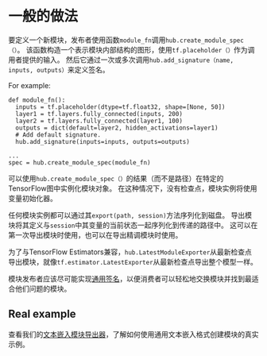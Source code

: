 # 一般的做法
要定义一个新模块，发布者使用函数`module_fn`调用`hub.create_module_spec（）`。 该函数构造一个表示模块内部结构的图形，使用`tf.placeholder（）`作为调用者提供的输入。 然后它通过一次或多次调用`hub.add_signature（name, inputs, outputs）`来定义签名。

For example:

```
def module_fn():
  inputs = tf.placeholder(dtype=tf.float32, shape=[None, 50])
  layer1 = tf.layers.fully_connected(inputs, 200)
  layer2 = tf.layers.fully_connected(layer1, 100)
  outputs = dict(default=layer2, hidden_activations=layer1)
  # Add default signature.
  hub.add_signature(inputs=inputs, outputs=outputs)

...
spec = hub.create_module_spec(module_fn)

```

可以使用`hub.create_module_spec（）`的结果（而不是路径）在特定的TensorFlow图中实例化模块对象。 在这种情况下，没有检查点，模块实例将使用变量初始化器。

任何模块实例都可以通过其`export(path, session)`方法序列化到磁盘。 导出模块将其定义与`session`中其变量的当前状态一起序列化到传递的路径中。 这可以在第一次导出模块时使用，也可以在导出精调模块时使用。

为了与TensorFlow Estimators兼容，`hub.LatestModuleExporter`从最新检查点导出模块，就像`tf.estimator.LatestExporter`从最新检查点导出整个模型一样。

模块发布者应该尽可能实现[通用签名](https://tensorflow.google.cn/hub/common_signatures/)，以便消费者可以轻松地交换模块并找到最适合他们问题的模块。

## Real example
查看我们的[文本嵌入模块导出器](https://github.com/tensorflow/hub/blob/r0.1/examples/text_embeddings/export.py)，了解如何使用通用文本嵌入格式创建模块的真实示例。
